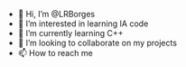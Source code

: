 - 👋 Hi, I’m @LRBorges
- 👀 I’m interested in learning IA code
- 🌱 I’m currently learning C++
- 💞️ I’m looking to collaborate on my projects
- 📫 How to reach me 

<!---
LRBorges/LRBorges is a ✨ special ✨ repository because its `README.md` (this file) appears on your GitHub profile.
You can click the Preview link to take a look at your changes.
--->
